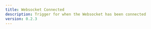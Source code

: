 ```yaml
---
title: Websocket Connected
description: Trigger for when the Websocket has been connected
version: 0.2.3
---
```

